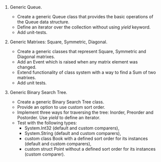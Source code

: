 
1. Generic Queue.
    - Create a generic Queue class that provides the basic operations of the Queue data structure.
    - Define an iterator over the collection without using *yield* keyword.
    - Add unit-tests.

2. Generic Matrixes: Square, Symmetric, Diagonal.
    - Create a generic classes that represent Square, Symmetric and Diagonal matrixes.
    - Add an Event which is raised when any matrix element was changed.
    - Extend functionality of class system with a way to find a Sum of two matrixes. 
    - Add unit tests.

3. Generic Binary Search Tree.
    - Create a generic Binary Search Tree class.
    - Provide an option to use custom sort order.
    - Implement three ways for traversing the tree: Inorder, Preorder and Postorder. Use *yield* to define an iterator.
    - Test with the following types:
      - System.Int32 (default and custom comparers),
      - System.String (default and custom comparers),
      - custom class Book with a defined sort order for its instances (default and custom comparers),
      - custom struct Point without a defined sort order for its instances (custom comparer).